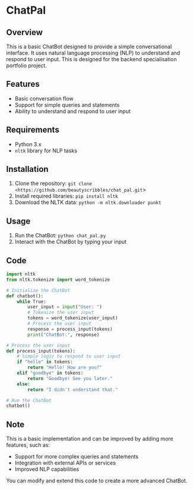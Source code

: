 # ChatPal

## **Overview**

This is a basic ChatBot designed to provide a simple conversational interface. It uses natural language processing (NLP) to understand and respond to user input. This is designed for the backend specialisation portfolio project.

## **Features**

- Basic conversation flow
- Support for simple queries and statements
- Ability to understand and respond to user input

## **Requirements**

- Python 3.x
- `nltk` library for NLP tasks

## **Installation**

1. Clone the repository: `git clone <https://github.com/beautyscribbles/chat_pal.git`>
2. Install required libraries: `pip install nltk`
3. Download the NLTK data: `python -m nltk.downloader punkt`

## **Usage**

1. Run the ChatBot: `python chat_pal.py`
2. Interact with the ChatBot by typing your input

## **Code**

```python
import nltk
from nltk.tokenize import word_tokenize

# Initialize the ChatBot
def chatbot():
    while True:
        user_input = input("User: ")
        # Tokenize the user input
        tokens = word_tokenize(user_input)
        # Process the user input
        response = process_input(tokens)
        print("ChatBot:", response)

# Process the user input
def process_input(tokens):
    # Simple logic to respond to user input
    if "hello" in tokens:
        return "Hello! How are you?"
    elif "goodbye" in tokens:
        return "Goodbye! See you later."
    else:
        return "I didn't understand that."

# Run the ChatBot
chatbot()

```

## **Note**

This is a basic implementation and can be improved by adding more features, such as:

- Support for more complex queries and statements
- Integration with external APIs or services
- Improved NLP capabilities

You can modify and extend this code to create a more advanced ChatBot.
